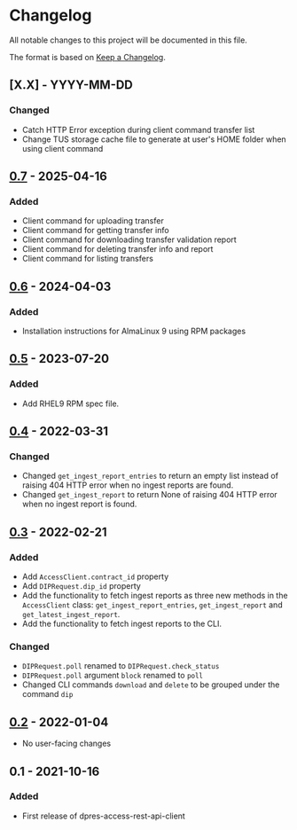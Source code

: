 # Changelog
All notable changes to this project will be documented in this file.

The format is based on [Keep a Changelog](https://keepachangelog.com/en/1.0.0/).

## [X.X] - YYYY-MM-DD
### Changed
 - Catch HTTP Error exception during client command transfer list
 - Change TUS storage cache file to generate at user's HOME folder when using client command

## [0.7] - 2025-04-16
### Added
 - Client command for uploading transfer
 - Client command for getting transfer info
 - Client command for downloading transfer validation report
 - Client command for deleting transfer info and report
 - Client command for listing transfers

## [0.6] - 2024-04-03
### Added
 - Installation instructions for AlmaLinux 9 using RPM packages

## [0.5] - 2023-07-20
### Added
 - Add RHEL9 RPM spec file.

## [0.4] - 2022-03-31
### Changed
- Changed `get_ingest_report_entries` to return an empty list instead of raising 404 HTTP error when no ingest reports are found.
- Changed `get_ingest_report` to return None of raising 404 HTTP error when no ingest report is found.

## [0.3] - 2022-02-21
### Added
 - Add `AccessClient.contract_id` property
 - Add `DIPRequest.dip_id` property
 - Add the functionality to fetch ingest reports as three new methods in the `AccessClient` class: `get_ingest_report_entries`, `get_ingest_report` and `get_latest_ingest_report`.
 - Add the functionality to fetch ingest reports to the CLI.

### Changed
 - `DIPRequest.poll` renamed to `DIPRequest.check_status`
 - `DIPRequest.poll` argument `block` renamed to `poll`
 - Changed CLI commands `download` and `delete` to be grouped under the command `dip`

## [0.2] - 2022-01-04

 - No user-facing changes

## 0.1 - 2021-10-16
### Added
 - First release of dpres-access-rest-api-client

[0.7]: https://github.com/Digital-Preservation-Finland/access-rest-api-client/compare/v0.6...v0.7
[0.6]: https://github.com/Digital-Preservation-Finland/access-rest-api-client/compare/v0.5...v0.6
[0.5]: https://github.com/Digital-Preservation-Finland/access-rest-api-client/compare/v0.4...v0.5
[0.4]: https://github.com/Digital-Preservation-Finland/access-rest-api-client/compare/v0.3...v0.4
[0.3]: https://github.com/Digital-Preservation-Finland/access-rest-api-client/compare/v0.2...v0.3
[0.2]: https://github.com/Digital-Preservation-Finland/access-rest-api-client/compare/v0.1...v0.2
[Unreleased]: https://github.com/Digital-Preservation-Finland/access-rest-api-client/compare/v0.7...HEAD
